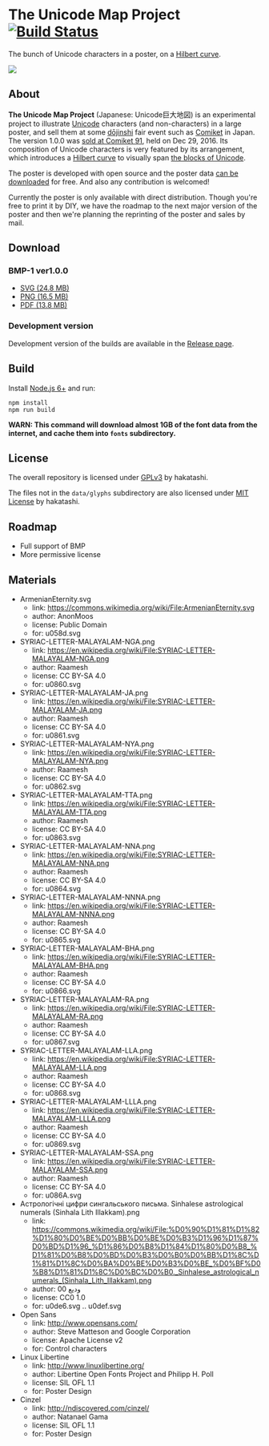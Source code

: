 # The Unicode Map Project [![Build Status][travis-image]][travis-url]

The bunch of Unicode characters in a poster, on a [Hilbert curve](https://en.wikipedia.org/wiki/Hilbert_curve).

[travis-image]: https://travis-ci.org/hakatashi/unicode-map.svg?branch=master
[travis-url]: https://travis-ci.org/hakatashi/unicode-map

![](https://i.imgur.com/7eAXxbc.jpg)

## About

**The Unicode Map Project** (Japanese: Unicode巨大地図) is an experimental project to illustrate [Unicode](http://unicode.org/standard/WhatIsUnicode.html) characters (and non-characters) in a large poster, and sell them at some [dōjinshi](https://en.wikipedia.org/wiki/D%C5%8Djinshi) fair event such as [Comiket](https://en.wikipedia.org/wiki/Comiket) in Japan. The version 1.0.0 was [sold at Comiket 91](https://webcatalog-free.circle.ms/Circle/13007447), held on Dec 29, 2016. Its composition of Unicode characters is very featured by its arrangement, which introduces a [Hilbert curve](https://en.wikipedia.org/wiki/Hilbert_curve) to visually span [the blocks of Unicode](https://en.wikipedia.org/wiki/Unicode_block).

The poster is developed with open source and the poster data [can be downloaded](#download) for free. And also any contribution is welcomed!

Currently the poster is only available with direct distribution. Though you're free to print it by DIY, we have the roadmap to the next major version of the poster and then we're planning the reprinting of the poster and sales by mail.

## Download

### BMP-1 ver1.0.0

* [SVG (24.8 MB)](https://github.com/hakatashi/unicode-map/releases/download/201701011720/poster.svg)
* [PNG (16.5 MB)](https://github.com/hakatashi/unicode-map/releases/download/201701011720/poster.png)
* [PDF (13.8 MB)](https://github.com/hakatashi/unicode-map/releases/download/201701011720/poster.pdf)

### Development version

Development version of the builds are available in the [Release page](https://github.com/hakatashi/unicode-map/releases).

## Build

Install [Node.js 6+](https://nodejs.org/) and run:

    npm install
    npm run build

**WARN: This command will download almost 1GB of the font data from the internet, and cache them into `fonts` subdirectory.**

## License

The overall repository is licensed under [GPLv3](https://www.gnu.org/licenses/gpl-3.0.txt) by hakatashi.

The files not in the `data/glyphs` subdirectory are also licensed under [MIT License](https://opensource.org/licenses/MIT) by hakatashi.

## Roadmap

* Full support of BMP
* More permissive license

## Materials

* ArmenianEternity.svg
	* link: https://commons.wikimedia.org/wiki/File:ArmenianEternity.svg
	* author: AnonMoos
	* license: Public Domain
	* for: u058d.svg
* SYRIAC-LETTER-MALAYALAM-NGA.png
	* link: https://en.wikipedia.org/wiki/File:SYRIAC-LETTER-MALAYALAM-NGA.png
	* author: Raamesh
	* license: CC BY-SA 4.0
	* for: u0860.svg
* SYRIAC-LETTER-MALAYALAM-JA.png
	* link: https://en.wikipedia.org/wiki/File:SYRIAC-LETTER-MALAYALAM-JA.png
	* author: Raamesh
	* license: CC BY-SA 4.0
	* for: u0861.svg
* SYRIAC-LETTER-MALAYALAM-NYA.png
	* link: https://en.wikipedia.org/wiki/File:SYRIAC-LETTER-MALAYALAM-NYA.png
	* author: Raamesh
	* license: CC BY-SA 4.0
	* for: u0862.svg
* SYRIAC-LETTER-MALAYALAM-TTA.png
	* link: https://en.wikipedia.org/wiki/File:SYRIAC-LETTER-MALAYALAM-TTA.png
	* author: Raamesh
	* license: CC BY-SA 4.0
	* for: u0863.svg
* SYRIAC-LETTER-MALAYALAM-NNA.png
	* link: https://en.wikipedia.org/wiki/File:SYRIAC-LETTER-MALAYALAM-NNA.png
	* author: Raamesh
	* license: CC BY-SA 4.0
	* for: u0864.svg
* SYRIAC-LETTER-MALAYALAM-NNNA.png
	* link: https://en.wikipedia.org/wiki/File:SYRIAC-LETTER-MALAYALAM-NNNA.png
	* author: Raamesh
	* license: CC BY-SA 4.0
	* for: u0865.svg
* SYRIAC-LETTER-MALAYALAM-BHA.png
	* link: https://en.wikipedia.org/wiki/File:SYRIAC-LETTER-MALAYALAM-BHA.png
	* author: Raamesh
	* license: CC BY-SA 4.0
	* for: u0866.svg
* SYRIAC-LETTER-MALAYALAM-RA.png
	* link: https://en.wikipedia.org/wiki/File:SYRIAC-LETTER-MALAYALAM-RA.png
	* author: Raamesh
	* license: CC BY-SA 4.0
	* for: u0867.svg
* SYRIAC-LETTER-MALAYALAM-LLA.png
	* link: https://en.wikipedia.org/wiki/File:SYRIAC-LETTER-MALAYALAM-LLA.png
	* author: Raamesh
	* license: CC BY-SA 4.0
	* for: u0868.svg
* SYRIAC-LETTER-MALAYALAM-LLLA.png
	* link: https://en.wikipedia.org/wiki/File:SYRIAC-LETTER-MALAYALAM-LLLA.png
	* author: Raamesh
	* license: CC BY-SA 4.0
	* for: u0869.svg
* SYRIAC-LETTER-MALAYALAM-SSA.png
	* link: https://en.wikipedia.org/wiki/File:SYRIAC-LETTER-MALAYALAM-SSA.png
	* author: Raamesh
	* license: CC BY-SA 4.0
	* for: u086A.svg
* Астрологічні цифри сингальського письма. Sinhalese astrological numerals (Sinhala Lith Illakkam).png
	* link: https://commons.wikimedia.org/wiki/File:%D0%90%D1%81%D1%82%D1%80%D0%BE%D0%BB%D0%BE%D0%B3%D1%96%D1%87%D0%BD%D1%96_%D1%86%D0%B8%D1%84%D1%80%D0%B8_%D1%81%D0%B8%D0%BD%D0%B3%D0%B0%D0%BB%D1%8C%D1%81%D1%8C%D0%BA%D0%BE%D0%B3%D0%BE_%D0%BF%D0%B8%D1%81%D1%8C%D0%BC%D0%B0._Sinhalese_astrological_numerals_(Sinhala_Lith_Illakkam).png
	* author: 00 وديع
	* license: CC0 1.0
	* for: u0de6.svg .. u0def.svg
* Open Sans
	* link: http://www.opensans.com/
	* author: Steve Matteson and Google Corporation
	* license: Apache License v2
	* for: Control characters
* Linux Libertine
	* link: http://www.linuxlibertine.org/
	* author: Libertine Open Fonts Project and Philipp H. Poll
	* license: SIL OFL 1.1
	* for: Poster Design
* Cinzel
	* link: http://ndiscovered.com/cinzel/
	* author: Natanael Gama
	* license: SIL OFL 1.1
	* for: Poster Design
